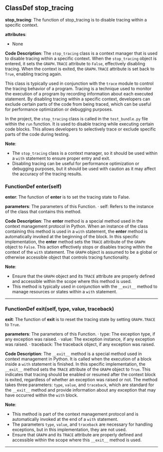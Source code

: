 ## ClassDef stop_tracing
**stop_tracing**: The function of stop_tracing is to disable tracing within a specific context.

**attributes**:
- None

**Code Description**:
The `stop_tracing` class is a context manager that is used to disable tracing within a specific context. When the `stop_tracing` object is entered, it sets the `GRAPH.TRACE` attribute to `False`, effectively disabling tracing. When the context is exited, the `GRAPH.TRACE` attribute is set back to `True`, enabling tracing again.

This class is typically used in conjunction with the `trace` module to control the tracing behavior of a program. Tracing is a technique used to monitor the execution of a program by recording information about each executed statement. By disabling tracing within a specific context, developers can exclude certain parts of the code from being traced, which can be useful for performance optimization or debugging purposes.

In the project, the `stop_tracing` class is called in the `test_bundle.py` file within the `run` function. It is used to disable tracing while executing certain code blocks. This allows developers to selectively trace or exclude specific parts of the code during testing.

**Note**:
- The `stop_tracing` class is a context manager, so it should be used within a `with` statement to ensure proper entry and exit.
- Disabling tracing can be useful for performance optimization or debugging purposes, but it should be used with caution as it may affect the accuracy of the tracing results.
### FunctionDef __enter__(self)
**__enter__**: The function of __enter__ is to set the tracing state to False.

**parameters**: The parameters of this Function.
· self: Refers to the instance of the class that contains this method.

**Code Description**: The __enter__ method is a special method used in the context management protocol in Python. When an instance of the class containing this method is used in a `with` statement, the __enter__ method is automatically invoked at the beginning of the block. In this specific implementation, the __enter__ method sets the `TRACE` attribute of the `GRAPH` object to `False`. This action effectively stops or disables tracing within the context of the `with` statement. The `GRAPH` object is assumed to be a global or otherwise accessible object that controls tracing functionality.

**Note**: 
- Ensure that the `GRAPH` object and its `TRACE` attribute are properly defined and accessible within the scope where this method is used.
- This method is typically used in conjunction with the `__exit__` method to manage resources or states within a `with` statement.
***
### FunctionDef __exit__(self, type, value, traceback)
**__exit__**: The function of __exit__ is to reset the tracing state by setting `GRAPH.TRACE` to `True`.

**parameters**: The parameters of this Function.
· type: The exception type, if any exception was raised.
· value: The exception instance, if any exception was raised.
· traceback: The traceback object, if any exception was raised.

**Code Description**: The `__exit__` method is a special method used in context management in Python. It is called when the execution of a block inside a `with` statement is finished. In this specific implementation, the `__exit__` method sets the `TRACE` attribute of the `GRAPH` object to `True`. This indicates that tracing should be enabled or resumed after the context block is exited, regardless of whether an exception was raised or not. The method takes three parameters: `type`, `value`, and `traceback`, which are standard for the `__exit__` method and provide information about any exception that may have occurred within the `with` block.

**Note**: 
- This method is part of the context management protocol and is automatically invoked at the end of a `with` statement.
- The parameters `type`, `value`, and `traceback` are necessary for handling exceptions, but in this implementation, they are not used.
- Ensure that `GRAPH` and its `TRACE` attribute are properly defined and accessible within the scope where this `__exit__` method is used.
***
